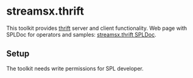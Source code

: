 streamsx.thrift
===============
This toolkit provides [thrift](http://thrift.apache.org) server and client functionality.
Web page with SPLDoc for operators and samples: [streamsx.thrift SPLDoc](http://ibmstreams.github.io/streamsx.thrift).

Setup
-----
The toolkit needs write permissions for SPL developer.
